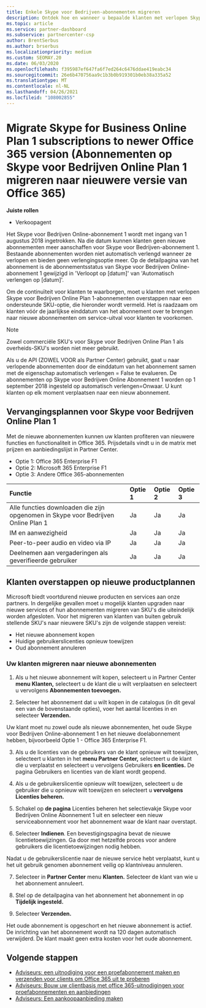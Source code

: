 ```yaml
---
title: Enkele Skype voor Bedrijven-abonnementen migreren
description: Ontdek hoe en wanneer u bepaalde klanten met verlopen Skype voor Bedrijven Online-abonnement 1 migreert naar nieuwe Office 365-versies.
ms.topic: article
ms.service: partner-dashboard
ms.subservice: partnercenter-csp
author: BrentSerbus
ms.author: brserbus
ms.localizationpriority: medium
ms.custom: SEOMAY.20
ms.date: 06/03/2020
ms.openlocfilehash: f395987ef647fa6f7ed264c6476ddae419eabc34
ms.sourcegitcommit: 26e6b470756aa9c1b3b0b919301b0eb38a335a52
ms.translationtype: MT
ms.contentlocale: nl-NL
ms.lasthandoff: 04/26/2021
ms.locfileid: "108002855"
---
```

# <a name="migrate-skype-for-business-online-plan-1-subscriptions-to-newer-office-365-versions"></a>Migrate Skype for Business Online Plan 1 subscriptions to newer Office 365 version (Abonnementen op Skype voor Bedrijven Online Plan 1 migreren naar nieuwere versie van Office 365)

**Juiste rollen**

- Verkoopagent

Het Skype voor Bedrijven Online-abonnement 1 wordt met ingang van 1 augustus 2018 ingetrokken. Na die datum kunnen klanten geen nieuwe abonnementen meer aanschaffen voor Skype voor Bedrijven-abonnement 1. Bestaande abonnementen worden niet automatisch verlengd wanneer ze verlopen en bieden geen verlengingsoptie meer. Op de detailpagina van het abonnement is de abonnementsstatus van Skype voor Bedrijven Online-abonnement 1 gewijzigd in 'Verloopt op [datum]' van 'Automatisch verlengen op [datum]'.  

Om de continuïteit voor klanten te waarborgen, moet u klanten met verlopen Skype voor Bedrijven Online Plan 1-abonnementen overstappen naar een ondersteunde SKU-optie, die hieronder wordt vermeld. Het is raadzaam om klanten vóór de jaarlijkse einddatum van het abonnement over te brengen naar nieuwe abonnementen om service-uitval voor klanten te voorkomen. 

>[!NOTE]
>Zowel commerciële SKU's voor Skype voor Bedrijven Online Plan 1 als overheids-SKU's worden niet meer gebruikt.

Als u de API (ZOWEL VOOR als Partner Center) gebruikt, gaat u naar verlopende abonnementen door de einddatum van het abonnement samen met de eigenschap automatisch verlengen = False te evalueren. De abonnementen op Skype voor Bedrijven Online Abonnement 1 worden op 1 september 2018 ingesteld op automatisch verlengen=Onwaar. U kunt klanten op elk moment verplaatsen naar een nieuw abonnement. 

## <a name="skype-for-business-online-plan-1-replacement-plans"></a>Vervangingsplannen voor Skype voor Bedrijven Online Plan 1

Met de nieuwe abonnementen kunnen uw klanten profiteren van nieuwere functies en functionaliteit in Office 365. Prijsdetails vindt u in de matrix met prijzen en aanbiedingslijst in Partner Center. 

- Optie 1: Office 365 Enterprise F1
- Optie 2: Microsoft 365 Enterprise F1
- Optie 3: Andere Office 365-abonnementen

|**Functie**    |**Optie 1**   |**Optie 2**   |**Optie 3**   |
|:-----------------|:-----------------|:-------------|:------------|
|Alle functies downloaden die zijn opgenomen in Skype voor Bedrijven Online Plan 1|Ja   |Ja   |Ja   |
|IM en aanwezigheid |Ja   |Ja   |Ja   |
|Peer-to-peer audio en video via IP|Ja   |Ja   |Ja   
|Deelnemen aan vergaderingen als geverifieerde gebruiker| Ja   |Ja   |Ja   |

## <a name="transition-customers-to-new-product-plans"></a>Klanten overstappen op nieuwe productplannen

Microsoft biedt voortdurend nieuwe producten en services aan onze partners. In dergelijke gevallen moet u mogelijk klanten upgraden naar nieuwe services of hun abonnementen migreren van SKU's die uiteindelijk worden afgesloten. Voor het migreren van klanten van buiten gebruik stellende SKU's naar nieuwere SKU's zijn de volgende stappen vereist:

- Het nieuwe abonnement kopen
- Huidige gebruikerslicenties opnieuw toewijzen
- Oud abonnement annuleren

### <a name="migrate-your-customers-to-new-plans"></a>Uw klanten migreren naar nieuwe abonnementen

1. Als u het nieuwe abonnement wilt kopen, selecteert u in Partner Center **menu** **Klanten,** selecteert u de klant die u wilt verplaatsen en selecteert u vervolgens **Abonnementen toevoegen.**

2. Selecteer het abonnement dat u wilt kopen in de catalogus (in dit geval een van de bovenstaande opties), voer het aantal licenties in en selecteer **Verzenden.** 

Uw klant moet nu zowel oude als nieuwe abonnementen, het oude Skype voor Bedrijven Online-abonnement 1 en het nieuwe doelabonnement hebben, bijvoorbeeld Optie 1 - Office 365 Enterprise F1.

3. Als u de licenties van de gebruikers van de klant opnieuw wilt toewijzen, selecteert u klanten in het **menu Partner Center,** selecteert u de klant die u verplaatst en selecteert u vervolgens Gebruikers **en licenties.** De pagina Gebruikers en licenties van de klant wordt geopend.

4. Als u de gebruikerslicentie opnieuw wilt toewijzen, selecteert u de gebruiker die u opnieuw wilt toewijzen en selecteert u **vervolgens Licenties beheren.**

5. Schakel op **de pagina** Licenties beheren het selectievakje Skype voor Bedrijven Online Abonnement 1 uit en selecteer een nieuw serviceabonnement voor het abonnement waar de klant naar overstapt.

6. Selecteer **Indienen**. Een bevestigingspagina bevat de nieuwe licentietoewijzingen. Ga door met hetzelfde proces voor andere gebruikers die licentietoewijzingen nodig hebben.

Nadat u de gebruikerslicentie naar de nieuwe service hebt verplaatst, kunt u het uit gebruik genomen abonnement veilig op klantniveau annuleren.

7. Selecteer in **Partner Center** menu **Klanten.** Selecteer de klant van wie u het abonnement annuleert.

8. Stel op de detailpagina van het abonnement het abonnement in op **Tijdelijk ingesteld.**

9. Selecteer **Verzenden.**

Het oude abonnement is opgeschort en het nieuwe abonnement is actief. De inrichting van het abonnement wordt na 120 dagen automatisch verwijderd. De klant maakt geen extra kosten voor het oude abonnement.

## <a name="next-steps"></a>Volgende stappen

- [Adviseurs: een uitnodiging voor een proefabonnement maken en verzenden voor clients om Office 365 uit te proberen](advisors-create-a-trial-invitation.md)
- [Adviseurs: Bouw uw clientbasis met office 365-uitnodigingen voor proefabonnementen en aanbiedingen](advisors-build-your-business.md)
- [Adviseurs: Een aankoopaanbieding maken](advisor-create-a-purchase-offer.md)
